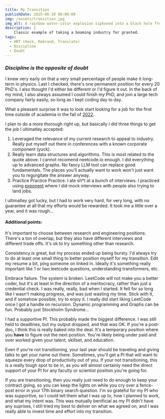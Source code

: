```yaml
---
title: My Transition
publishDate: 2025-06-20 00:00:00
img: /assets/transition.jpg
img_alt: A rainbow water-color explosion siphoned into a black hole from the left-hand side, with icons connected like a graph on the right
description: |
    Classic example of taking a booming industry for granted.
tags:
  - HRT (Hack, Rebrand, Translate)
  - Discipline
  - Doubt
---
```


### _Discipline is the opposite of doubt_

I knew very early on that a very small percentage of people make it long-term in physics. Last I checked, there's one permanent position for every 20 PhD's. I also thought I'd either be different or I'd figure it out. In the back of my mind, I also always assumed I could finish my PhD, and join a large tech company fairly easily, so long as I kept coding day to day.

What a pleasant surprise it was to look start looking for a job for the first time outside of academia in the fall of [2022](https://layoffs.fyi).


I plan to do a more thorough right up, but basically I did three things to get the job I ultimatley accepted:

1. Leveraged the relevance of my current research to appeal to industry. Really put myself out there in conferences with a known corporate component (yuck).
2. Really learn data structures and algorithms. This is most related to the quote above. I cannot recomend neetcode.io enough. I did everything up to advanced graphs. No fancy LLM tool can replace good fundamentals. The places you'll actually want to work won't just want you to regurgitate the answer anyway.
3. Practice Practice Practice. I ate sh*t at a bunch of interviews. I practiced using [exponent](https://www.tryexponent.com/?src=nav) where I did mock interviews with people also trying to land jobs.

I ultimatley got lucky, but I had to work very hard, for very long, with no guarantee at all that my efforts would be rewarded. It took me a little over a year, and it was rough...

#### Additional points:

It's important to choose between research and engineering positions. There's a ton of overlap, but they also have different interviews and different trade offs. It's ok to try something other than research.

Consistency is great, but my process ended up being bursty. I'd always try to do at least one small thing to better position myself for my transition. Edit my resume a bit, ping someone on linked in. Ideally it's something really important like 1 or two leetcode questions, understanding transformers, etc.

Embrace failure. The system is broken. LeetCode will not make you a better coder, but it's at least in the direction of a meritocracy, rather than just a credential check. I was really, really, bad when I started. It felt for so long like I wasn't making progress, and was just wasting my time. Stick with it, and if somehow possible, try to enjoy it. I really did start liking LeetCode once I got a handle on recursion. Dynamic programming and Graphs can be fun. Probably just Stockholm Syndrome...

I had a supportive PI. This probably made the biggest difference. I was still
held to deadlines, but my output dropped, and that was OK. If you're a
post-doc, I think this is really baked into the deal. It's a temporary position
where you **have** to figure out the next position. You're likely being under
paid and over worked given your talent, skillset, and education.

Even if you're
not transitioning, your last year should be traveling and giving talks to get
your name out there. Sometimes, you'll get a PI that will want to squeeze every
drop of productivity out of you. If your not transitioning, this is a really
tough spot to be in, as you will almost certainly need the direct support of
your PI for any faculty or scientist position you're going for. 

If you are
transitioning, then you really just need to do enough to keep your contract
going, so you can keep the lights on while you cry over a fence-post error in
your 17th binary search question. I'm so grateful for my PI who was supportive,
so I could tell them what I was up to, how I planned to work, and what my
intent was. This was mutually benificial as my PI didn't have any suprises, I
still tried my best to deliver on what we agreed on, and I was really able to
invest time and effort into my transition. 


<!-- Underlying a lot of my thinkng at the time was the assumption that my tech, my other and perhaps longest interest, would continue to rapidly hire, that my PhD would allow me to easily join a large tech company at a mid to senior level, and that I could transition easly, even being sought after by recruiters. --> 


